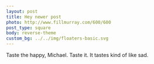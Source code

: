 ```yaml
---
layout: post
title: Hey newer post
photo: http://www.fillmurray.com/600/600
post_type: square
body: reverse-theme
custom_bg: ../../img/floaters-basic.svg
---
```

Taste the happy, Michael. Taste it. It tastes kind of like sad.
